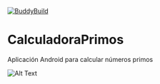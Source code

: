 [![BuddyBuild](https://dashboard.buddybuild.com/api/statusImage?appID=574770defd18b501006900ee&branch=master&build=latest)](https://dashboard.buddybuild.com/apps/574770defd18b501006900ee/build/latest)
# CalculadoraPrimos
Aplicación Android para calcular números primos

![Alt Text](http://i.giphy.com/xT4uQDF3ngatB3p33O.gif)
